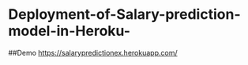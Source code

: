 # Deployment-of-Salary-prediction-model-in-Heroku-

##Demo
https://salarypredictionex.herokuapp.com/
